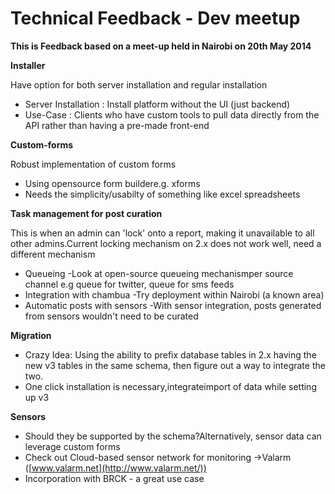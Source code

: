 # Technical Feedback - Dev meetup



**This is Feedback based on a meet-up held in Nairobi on 20th May 2014**

**Installer**

Have option for both server installation and regular installation

  * Server Installation : Install platform without the UI (just backend)
  * Use-Case : Clients who have custom tools to pull data directly from the API rather than having a pre-made front-end

**Custom-forms**

Robust implementation of custom forms

  * Using opensource form buildere.g. xforms
  * Needs the simplicity/usabilty of something like excel spreadsheets

**Task management for post curation**

This is when an admin can 'lock' onto a report, making it unavailable to all
other admins.Current locking mechanism on 2.x does not work well, need a
different mechanism

  * Queueing -Look at open-source queueing mechanismper source channel e.g queue for twitter, queue for sms feeds
  * Integration with chambua -Try deployment within Nairobi (a known area)
  * Automatic posts with sensors -With sensor integration, posts generated from sensors wouldn't need to be curated

**Migration**

  * Crazy Idea: Using the ability to prefix database tables in 2.x having the new v3 tables in the same schema, then figure out a way to integrate the two.
  * One click installation is necessary,integrateimport of data while setting up v3

**Sensors**

  * Should they be supported by the schema?Alternatively, sensor data can leverage custom forms
  * Check out Cloud-based sensor network for monitoring ->Valarm ([www.valarm.net](http://www.valarm.net/))
  * Incorporation with BRCK - a great use case

  

